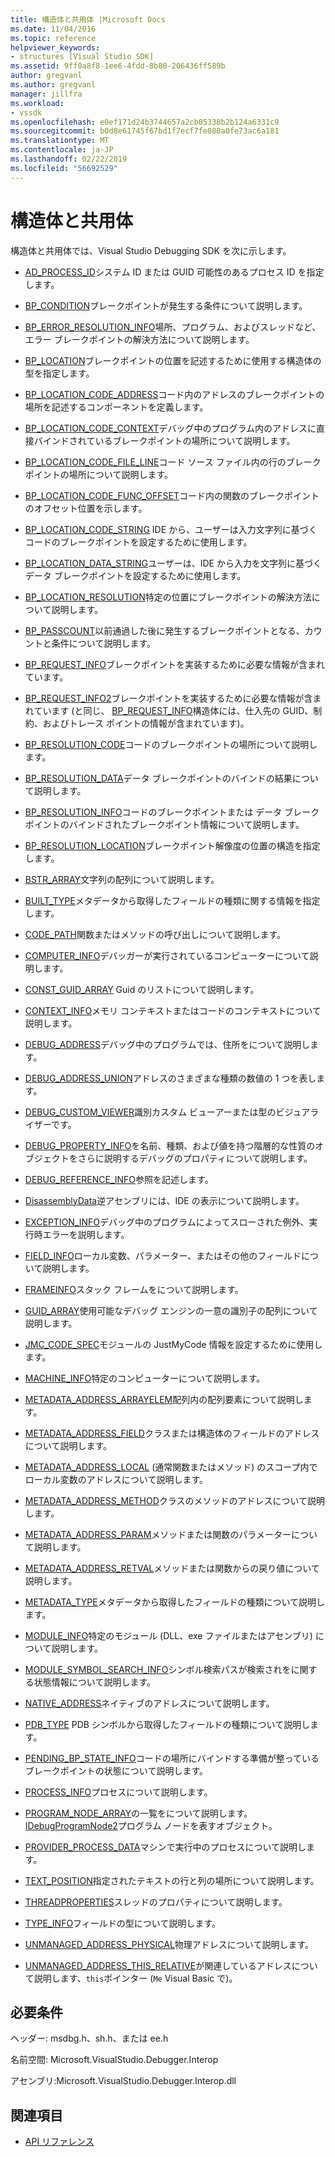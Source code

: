 ```yaml
---
title: 構造体と共用体 |Microsoft Docs
ms.date: 11/04/2016
ms.topic: reference
helpviewer_keywords:
- structures [Visual Studio SDK]
ms.assetid: 9ff0a8f8-1ee6-4fdd-8b80-206436ff589b
author: gregvanl
ms.author: gregvanl
manager: jillfra
ms.workload:
- vssdk
ms.openlocfilehash: e0ef171d24b3744657a2cb05338b2b124a6331c9
ms.sourcegitcommit: b0d8e61745f67bd1f7ecf7fe080a0fe73ac6a181
ms.translationtype: MT
ms.contentlocale: ja-JP
ms.lasthandoff: 02/22/2019
ms.locfileid: "56692529"
---
```

# <a name="structures-and-unions"></a>構造体と共用体
構造体と共用体では、Visual Studio Debugging SDK を次に示します。

- [AD_PROCESS_ID](../../../extensibility/debugger/reference/ad-process-id.md)システム ID または GUID 可能性のあるプロセス ID を指定します。

- [BP_CONDITION](../../../extensibility/debugger/reference/bp-condition.md)ブレークポイントが発生する条件について説明します。

- [BP_ERROR_RESOLUTION_INFO](../../../extensibility/debugger/reference/bp-error-resolution-info.md)場所、プログラム、およびスレッドなど、エラー ブレークポイントの解決方法について説明します。

- [BP_LOCATION](../../../extensibility/debugger/reference/bp-location.md)ブレークポイントの位置を記述するために使用する構造体の型を指定します。

- [BP_LOCATION_CODE_ADDRESS](../../../extensibility/debugger/reference/bp-location-code-address.md)コード内のアドレスのブレークポイントの場所を記述するコンポーネントを定義します。

- [BP_LOCATION_CODE_CONTEXT](../../../extensibility/debugger/reference/bp-location-code-context.md)デバッグ中のプログラム内のアドレスに直接バインドされているブレークポイントの場所について説明します。

- [BP_LOCATION_CODE_FILE_LINE](../../../extensibility/debugger/reference/bp-location-code-file-line.md)コード ソース ファイル内の行のブレークポイントの場所について説明します。

- [BP_LOCATION_CODE_FUNC_OFFSET](../../../extensibility/debugger/reference/bp-location-code-func-offset.md)コード内の関数のブレークポイントのオフセット位置を示します。

- [BP_LOCATION_CODE_STRING](../../../extensibility/debugger/reference/bp-location-code-string.md) IDE から、ユーザーは入力文字列に基づくコードのブレークポイントを設定するために使用します。

- [BP_LOCATION_DATA_STRING](../../../extensibility/debugger/reference/bp-location-data-string.md)ユーザーは、IDE から入力を文字列に基づくデータ ブレークポイントを設定するために使用します。

- [BP_LOCATION_RESOLUTION](../../../extensibility/debugger/reference/bp-location-resolution.md)特定の位置にブレークポイントの解決方法について説明します。

- [BP_PASSCOUNT](../../../extensibility/debugger/reference/bp-passcount.md)以前通過した後に発生するブレークポイントとなる、カウントと条件について説明します。

- [BP_REQUEST_INFO](../../../extensibility/debugger/reference/bp-request-info.md)ブレークポイントを実装するために必要な情報が含まれています。

- [BP_REQUEST_INFO2](../../../extensibility/debugger/reference/bp-request-info2.md)ブレークポイントを実装するために必要な情報が含まれています (と同じ、 [BP_REQUEST_INFO](../../../extensibility/debugger/reference/bp-request-info.md)構造体には、仕入先の GUID、制約、およびトレース ポイントの情報が含まれています)。

- [BP_RESOLUTION_CODE](../../../extensibility/debugger/reference/bp-resolution-code.md)コードのブレークポイントの場所について説明します。

- [BP_RESOLUTION_DATA](../../../extensibility/debugger/reference/bp-resolution-data.md)データ ブレークポイントのバインドの結果について説明します。

- [BP_RESOLUTION_INFO](../../../extensibility/debugger/reference/bp-resolution-info.md)コードのブレークポイントまたは データ ブレークポイントのバインドされたブレークポイント情報について説明します。

- [BP_RESOLUTION_LOCATION](../../../extensibility/debugger/reference/bp-resolution-location.md)ブレークポイント解像度の位置の構造を指定します。

- [BSTR_ARRAY](../../../extensibility/debugger/reference/bstr-array.md)文字列の配列について説明します。

- [BUILT_TYPE](../../../extensibility/debugger/reference/built-type.md)メタデータから取得したフィールドの種類に関する情報を指定します。

- [CODE_PATH](../../../extensibility/debugger/reference/code-path.md)関数またはメソッドの呼び出しについて説明します。

- [COMPUTER_INFO](../../../extensibility/debugger/reference/computer-info.md)デバッガーが実行されているコンピューターについて説明します。

- [CONST_GUID_ARRAY](../../../extensibility/debugger/reference/const-guid-array.md) Guid のリストについて説明します。

- [CONTEXT_INFO](../../../extensibility/debugger/reference/context-info.md)メモリ コンテキストまたはコードのコンテキストについて説明します。

- [DEBUG_ADDRESS](../../../extensibility/debugger/reference/debug-address.md)デバッグ中のプログラムでは、住所をについて説明します。

- [DEBUG_ADDRESS_UNION](../../../extensibility/debugger/reference/debug-address-union.md)アドレスのさまざまな種類の数値の 1 つを表します。

- [DEBUG_CUSTOM_VIEWER](../../../extensibility/debugger/reference/debug-custom-viewer.md)識別カスタム ビューアーまたは型のビジュアライザーです。

- [DEBUG_PROPERTY_INFO](../../../extensibility/debugger/reference/debug-property-info.md)を名前、種類、および値を持つ階層的な性質のオブジェクトをさらに説明するデバッグのプロパティについて説明します。

- [DEBUG_REFERENCE_INFO](../../../extensibility/debugger/reference/debug-reference-info.md)参照を記述します。

- [DisassemblyData](../../../extensibility/debugger/reference/disassemblydata.md)逆アセンブリには、IDE の表示について説明します。

- [EXCEPTION_INFO](../../../extensibility/debugger/reference/exception-info.md)デバッグ中のプログラムによってスローされた例外、実行時エラーを説明します。

- [FIELD_INFO](../../../extensibility/debugger/reference/field-info.md)ローカル変数、パラメーター、またはその他のフィールドについて説明します。

- [FRAMEINFO](../../../extensibility/debugger/reference/frameinfo.md)スタック フレームをについて説明します。

- [GUID_ARRAY](../../../extensibility/debugger/reference/guid-array.md)使用可能なデバッグ エンジンの一意の識別子の配列について説明します。

- [JMC_CODE_SPEC](../../../extensibility/debugger/reference/jmc-code-spec.md)モジュールの JustMyCode 情報を設定するために使用します。

- [MACHINE_INFO](../../../extensibility/debugger/reference/machine-info.md)特定のコンピューターについて説明します。

- [METADATA_ADDRESS_ARRAYELEM](../../../extensibility/debugger/reference/metadata-address-arrayelem.md)配列内の配列要素について説明します。

- [METADATA_ADDRESS_FIELD](../../../extensibility/debugger/reference/metadata-address-field.md)クラスまたは構造体のフィールドのアドレスについて説明します。

- [METADATA_ADDRESS_LOCAL](../../../extensibility/debugger/reference/metadata-address-local.md) (通常関数またはメソッド) のスコープ内でローカル変数のアドレスについて説明します。

- [METADATA_ADDRESS_METHOD](../../../extensibility/debugger/reference/metadata-address-method.md)クラスのメソッドのアドレスについて説明します。

- [METADATA_ADDRESS_PARAM](../../../extensibility/debugger/reference/metadata-address-param.md)メソッドまたは関数のパラメーターについて説明します。

- [METADATA_ADDRESS_RETVAL](../../../extensibility/debugger/reference/metadata-address-retval.md)メソッドまたは関数からの戻り値について説明します。

- [METADATA_TYPE](../../../extensibility/debugger/reference/metadata-type.md)メタデータから取得したフィールドの種類について説明します。

- [MODULE_INFO](../../../extensibility/debugger/reference/module-info.md)特定のモジュール (DLL、exe ファイルまたはアセンブリ) について説明します。

- [MODULE_SYMBOL_SEARCH_INFO](../../../extensibility/debugger/reference/module-symbol-search-info.md)シンボル検索パスが検索されをに関する状態情報について説明します。

- [NATIVE_ADDRESS](../../../extensibility/debugger/reference/native-address.md)ネイティブのアドレスについて説明します。

- [PDB_TYPE](../../../extensibility/debugger/reference/pdb-type.md) PDB シンボルから取得したフィールドの種類について説明します。

- [PENDING_BP_STATE_INFO](../../../extensibility/debugger/reference/pending-bp-state-info.md)コードの場所にバインドする準備が整っているブレークポイントの状態について説明します。

- [PROCESS_INFO](../../../extensibility/debugger/reference/process-info.md)プロセスについて説明します。

- [PROGRAM_NODE_ARRAY](../../../extensibility/debugger/reference/program-node-array.md)の一覧をについて説明します。 [IDebugProgramNode2](../../../extensibility/debugger/reference/idebugprogramnode2.md)プログラム ノードを表すオブジェクト。

- [PROVIDER_PROCESS_DATA](../../../extensibility/debugger/reference/provider-process-data.md)マシンで実行中のプロセスについて説明します。

- [TEXT_POSITION](../../../extensibility/debugger/reference/text-position.md)指定されたテキストの行と列の場所について説明します。

- [THREADPROPERTIES](../../../extensibility/debugger/reference/threadproperties.md)スレッドのプロパティについて説明します。

- [TYPE_INFO](../../../extensibility/debugger/reference/type-info.md)フィールドの型について説明します。

- [UNMANAGED_ADDRESS_PHYSICAL](../../../extensibility/debugger/reference/unmanaged-address-physical.md)物理アドレスについて説明します。

- [UNMANAGED_ADDRESS_THIS_RELATIVE](../../../extensibility/debugger/reference/unmanaged-address-this-relative.md)が関連しているアドレスについて説明します、`this`ポインター (`Me` Visual Basic で)。

## <a name="requirements"></a>必要条件
 ヘッダー: msdbg.h、sh.h、または ee.h

 名前空間: Microsoft.VisualStudio.Debugger.Interop

 アセンブリ:Microsoft.VisualStudio.Debugger.Interop.dll

## <a name="see-also"></a>関連項目
- [API リファレンス](../../../extensibility/debugger/reference/api-reference-visual-studio-debugging.md)